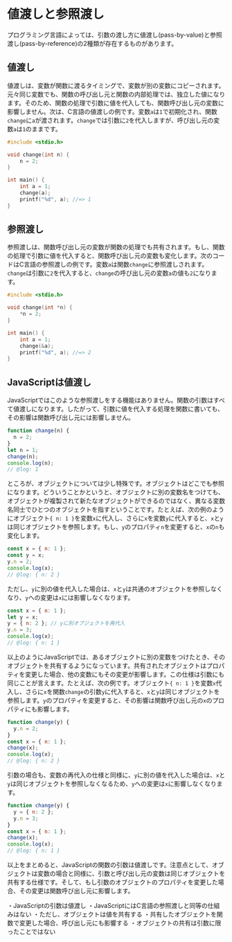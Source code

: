 # 値渡しと参照渡し

プログラミング言語によっては、引数の渡し方に値渡し(pass-by-value)と参照渡し(pass-by-reference)の2種類が存在するものがあります。

## 値渡し

値渡しは、変数が関数に渡るタイミングで、変数が別の変数にコピーされます。元々同じ変数でも、関数の呼び出し元と関数の内部処理では、独立した値になります。そのため、関数の処理で引数に値を代入しても、関数呼び出し元の変数に影響しません。次は、C言語の値渡しの例です。変数`a`は`1`で初期化され、関数`change`に`a`が渡されます。`change`では引数に`2`を代入しますが、呼び出し元の変数`a`は`1`のままです。

```c
#include <stdio.h>

void change(int n) {
    n = 2;
}

int main() {
    int a = 1;
    change(a);
    printf("%d", a); //=> 1
}
```

## 参照渡し

参照渡しは、関数呼び出し元の変数が関数の処理でも共有されます。もし、関数の処理で引数に値を代入すると、関数呼び出し元の変数も変化します。次のコードはC言語の参照渡しの例です。変数`a`は関数`change`に参照渡しされます。`change`は引数に`2`を代入すると、`change`の呼び出し元の変数`a`の値も`2`になります。

```c
#include <stdio.h>

void change(int *n) {
    *n = 2;
}

int main() {
    int a = 1;
    change(&a);
    printf("%d", a); //=> 2
}
```

## JavaScriptは値渡し

JavaScriptではこのような参照渡しをする機能はありません。関数の引数はすべて値渡しになります。したがって、引数に値を代入する処理を関数に書いても、その影響は関数呼び出し元には影響しません。

```js twoslash
function change(n) {
  n = 2;
}
let n = 1;
change(n);
console.log(n);
// @log: 1
```

ところが、オブジェクトについては少し特殊です。オブジェクトはどこでも参照になります。どういうことかというと、オブジェクトに別の変数名をつけても、オブジェクトが複製されて新たなオブジェクトができるのではなく、異なる変数名同士でひとつのオブジェクトを指すということです。たとえば、次の例のようにオブジェクト`{ n: 1 }`を変数`x`に代入し、さらに`x`を変数`y`に代入すると、`x`と`y`は同じオブジェクトを参照します。もし、`y`のプロパティ`n`を変更すると、`x`の`n`も変化します。

```js twoslash
const x = { n: 1 };
const y = x;
y.n = 2;
console.log(x);
// @log: { n: 2 }
```

ただし、`y`に別の値を代入した場合は、`x`と`y`は共通のオブジェクトを参照しなくなり、`y`への変更は`x`には影響しなくなります。

```js twoslash
const x = { n: 1 };
let y = x;
y = { n: 2 }; // yに別オブジェクトを再代入
y.n = 3;
console.log(x);
// @log: { n: 1 }
```

以上のようにJavaScriptでは、あるオブジェクトに別の変数をつけたとき、そのオブジェクトを共有するようになっています。共有されたオブジェクトはプロパティを変更した場合、他の変数にもその変更が影響します。この仕様は引数にも同じことが言えます。たとえば、次の例です。オブジェクト`{ n: 1 }`を変数`x`代入し、さらに`x`を関数`change`の引数`y`に代入すると、`x`と`y`は同じオブジェクトを参照します。`y`のプロパティを変更すると、その影響は関数呼び出し元の`x`のプロパティにも影響します。

```js twoslash
function change(y) {
  y.n = 2;
}
const x = { n: 1 };
change(x);
console.log(x);
// @log: { n: 2 }
```

引数の場合も、変数の再代入の仕様と同様に、`y`に別の値を代入した場合は、`x`と`y`は同じオブジェクトを参照しなくなるため、`y`への変更は`x`に影響しなくなります。

```js twoslash
function change(y) {
  y = { n: 2 };
  y.n = 3;
}
const x = { n: 1 };
change(x);
console.log(x);
// @log: { n: 1 }
```

以上をまとめると、JavaScriptの関数の引数は値渡しです。注意点として、オブジェクトは変数の場合と同様に、引数と呼び出し元の変数は同じオブジェクトを共有する仕様です。そして、もし引数のオブジェクトのプロパティを変更した場合、その変更は関数呼び出し元に影響します。

<TweetILearned>

・JavaScriptの引数は値渡し
・JavaScriptにはC言語の参照渡しと同等の仕組みはない
・ただし、オブジェクトは値を共有する
・共有したオブジェクトを関数で変更した場合、呼び出し元にも影響する
・オブジェクトの共有は引数に限ったことではない

</TweetILearned>
